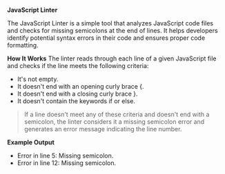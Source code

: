 **JavaScript Linter**

The JavaScript Linter is a simple tool that analyzes JavaScript code files and checks for missing semicolons at the end of lines. It helps developers identify potential syntax errors in their code and ensures proper code formatting.

**How It Works**
The linter reads through each line of a given JavaScript file and checks if the line meets the following criteria:

   - It's not empty.
   - It doesn't end with an opening curly brace {.
   - It doesn't end with a closing curly brace }.
   - It doesn't contain the keywords if or else.

> If a line doesn't meet any of these criteria and doesn't end with a semicolon, 
  the linter considers it a missing semicolon error and generates an error message 
  indicating the line number.

**Example Output**
- Error in line 5: Missing semicolon.
- Error in line 12: Missing semicolon.